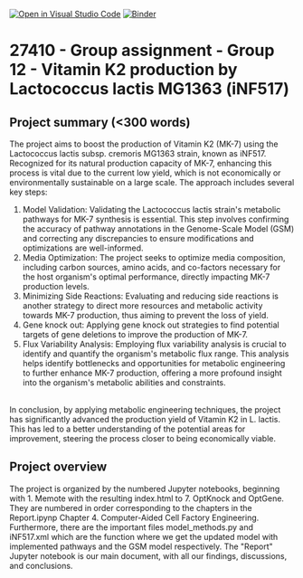 [![Open in Visual Studio Code](https://classroom.github.com/assets/open-in-vscode-718a45dd9cf7e7f842a935f5ebbe5719a5e09af4491e668f4dbf3b35d5cca122.svg)](https://classroom.github.com/online_ide?assignment_repo_id=12060731&assignment_repo_type=AssignmentRepo)
[![Binder](https://mybinder.org/badge_logo.svg)](https://mybinder.org/v2/gh/27410/group-assingment-group12.git/main)

# 27410 - Group assignment - Group 12 - Vitamin K2 production by Lactococcus lactis MG1363 (iNF517)

## Project summary (<300 words)
The project aims to boost the production of Vitamin K2 (MK-7) using the Lactococcus lactis subsp. cremoris MG1363 strain, known as iNF517. Recognized for its natural production capacity of MK-7, enhancing this process is vital due to the current low yield, which is not economically or environmentally sustainable on a large scale.
The approach includes several key steps:
1. Model Validation: Validating the Lactococcus lactis strain's metabolic pathways for MK-7 synthesis is essential. This step involves confirming the accuracy of pathway annotations in the Genome-Scale Model (GSM) and correcting any discrepancies to ensure modifications and optimizations are well-informed.
2. Media Optimization: The project seeks to optimize media composition, including carbon sources, amino acids, and co-factors necessary for the host organism's optimal performance, directly impacting MK-7 production levels.
3. Minimizing Side Reactions: Evaluating and reducing side reactions is another strategy to direct more resources and metabolic activity towards MK-7 production, thus aiming to prevent the loss of yield.
4. Gene knock out: Applying gene knock out strategies to find potential targets of gene deletions to improve the production of MK-7.
5. Flux Variability Analysis: Employing flux variability analysis is crucial to identify and quantify the organism's metabolic flux range. This analysis helps identify bottlenecks and opportunities for metabolic engineering to further enhance MK-7 production, offering a more profound insight into the organism's metabolic abilities and constraints. 
<br>
In conclusion, by applying metabolic engineering techniques, the project has significantly advanced the production yield of Vitamin K2 in L. lactis. This has led to a better understanding of the potential areas for improvement, steering the process closer to being economically viable.

## Project overview
The project is organized by the numbered Jupyter notebooks, beginning with 1. Memote with the resulting index.html to 7. OptKnock and OptGene. They are numbered in order corresponding to the chapters in the Report.ipynp Chapter 4. Computer-Aided Cell Factory Engineering. Furthermore, there are the important files model_methods.py and iNF517.xml which are the function where we get the updated model with implemented pathways and the GSM model respectively. The "Report" Jupyter notebook is our main document, with all our findings, discussions, and conclusions.

